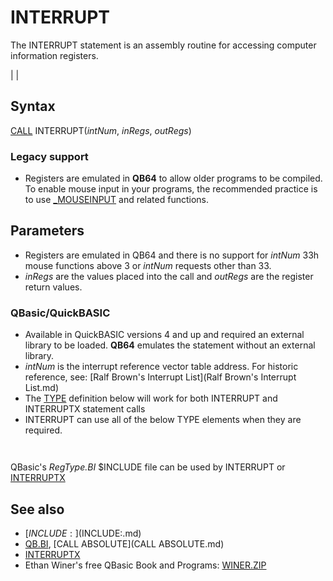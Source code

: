 # INTERRUPT

The INTERRUPT statement is an assembly routine for accessing computer information registers.

  

|  |

## Syntax

[CALL](CALL.md) INTERRUPT(*intNum*, *inRegs*, *outRegs*)
### Legacy support

* Registers are emulated in **QB64** to allow older programs to be compiled. To enable mouse input in your programs, the recommended practice is to use [_MOUSEINPUT](_MOUSEINPUT.md) and related functions.

  

## Parameters

* Registers are emulated in QB64 and there is no support for *intNum* 33h mouse functions above 3 or *intNum* requests other than 33.
* *inRegs* are the values placed into the call and *outRegs* are the register return values.

### QBasic/QuickBASIC

* Available in QuickBASIC versions 4 and up and required an external library to be loaded. **QB64** emulates the statement without an external library.
* *intNum* is the interrupt reference vector table address. For historic reference, see: [Ralf Brown's Interrupt List](Ralf Brown's Interrupt List.md)
* The [TYPE](TYPE.md) definition below will work for both INTERRUPT and INTERRUPTX statement calls
* INTERRUPT can use all of the below TYPE elements when they are required.

``` [TYPE](TYPE.md) RegTypeX    ax AS INTEGER    bx AS INTEGER    cx AS INTEGER    dx AS INTEGER    bp AS INTEGER    si AS INTEGER    di AS INTEGER    flags AS INTEGER    ds AS INTEGER    es AS INTEGER [END TYPE](END TYPE.md)  
```

``` [DIM](DIM.md) [SHARED](SHARED.md) inregs [AS](AS.md) RegTypeX, outregs [AS](AS.md) RegTypeX  
```

QBasic's *RegType.BI* $INCLUDE file can be used by INTERRUPT or [INTERRUPTX](INTERRUPTX.md)
  

## See also

* [$INCLUDE:]($INCLUDE:.md)
* [QB.BI](QB.BI.md), [CALL ABSOLUTE](CALL ABSOLUTE.md)
* [INTERRUPTX](INTERRUPTX.md)
* Ethan Winer's free QBasic Book and Programs: [WINER.ZIP](WINER.ZIP.md)

  
